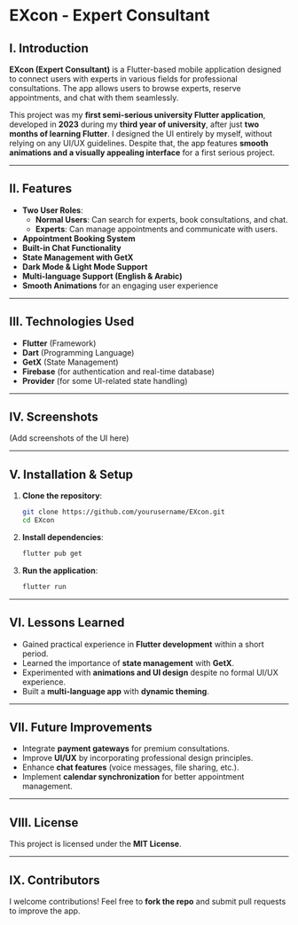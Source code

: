 # EXcon - Expert Consultant

## I. Introduction
**EXcon (Expert Consultant)** is a Flutter-based mobile application designed to connect users with experts in various fields for professional consultations. The app allows users to browse experts, reserve appointments, and chat with them seamlessly.

This project was my **first semi-serious university Flutter application**, developed in **2023** during my **third year of university**, after just **two months of learning Flutter**. I designed the UI entirely by myself, without relying on any UI/UX guidelines. Despite that, the app features **smooth animations and a visually appealing interface** for a first serious project.

---

## II. Features
- **Two User Roles**:
  - **Normal Users**: Can search for experts, book consultations, and chat.
  - **Experts**: Can manage appointments and communicate with users.
- **Appointment Booking System**
- **Built-in Chat Functionality**
- **State Management with GetX**
- **Dark Mode & Light Mode Support**
- **Multi-language Support (English & Arabic)**
- **Smooth Animations** for an engaging user experience

---

## III. Technologies Used
- **Flutter** (Framework)
- **Dart** (Programming Language)
- **GetX** (State Management)
- **Firebase** (for authentication and real-time database)
- **Provider** (for some UI-related state handling)

---

## IV. Screenshots
(Add screenshots of the UI here)

---

## V. Installation & Setup
1. **Clone the repository**:
   ```sh
   git clone https://github.com/yourusername/EXcon.git
   cd EXcon
   ```
2. **Install dependencies**:
   ```sh
   flutter pub get
   ```
3. **Run the application**:
   ```sh
   flutter run
   ```

---

## VI. Lessons Learned
- Gained practical experience in **Flutter development** within a short period.
- Learned the importance of **state management** with **GetX**.
- Experimented with **animations and UI design** despite no formal UI/UX experience.
- Built a **multi-language app** with **dynamic theming**.

---

## VII. Future Improvements
- Integrate **payment gateways** for premium consultations.
- Improve **UI/UX** by incorporating professional design principles.
- Enhance **chat features** (voice messages, file sharing, etc.).
- Implement **calendar synchronization** for better appointment management.

---

## VIII. License
This project is licensed under the **MIT License**.

---

## IX. Contributors
I welcome contributions! Feel free to **fork the repo** and submit pull requests to improve the app.

